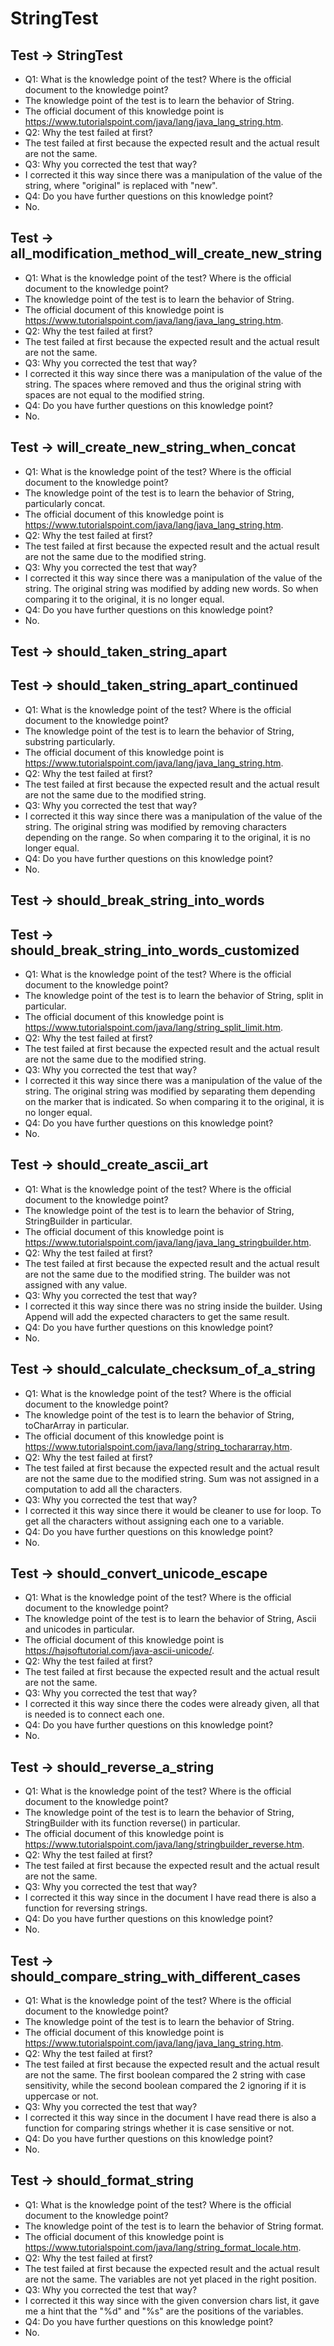 # StringTest
## Test -> StringTest
* Q1: What is the knowledge point of the test? Where is the official document to the knowledge point?
* The knowledge point of the test is to learn the behavior of String. 
* The official document of this knowledge point is https://www.tutorialspoint.com/java/lang/java_lang_string.htm.
* Q2: Why the test failed at first?
* The test failed at first because the expected  result and the actual result are not the same.
* Q3: Why you corrected the test that way?
* I corrected it this way since there was a manipulation of the value of the string, where "original" is replaced with "new".
* Q4: Do you have further questions on this knowledge point?
* No.

## Test -> all_modification_method_will_create_new_string
* Q1: What is the knowledge point of the test? Where is the official document to the knowledge point?
* The knowledge point of the test is to learn the behavior of String. 
* The official document of this knowledge point is https://www.tutorialspoint.com/java/lang/java_lang_string.htm.
* Q2: Why the test failed at first?
* The test failed at first because the expected  result and the actual result are not the same.
* Q3: Why you corrected the test that way?
* I corrected it this way since there was a manipulation of the value of the string. The spaces where removed and thus the original string with spaces are not equal to the modified string.
* Q4: Do you have further questions on this knowledge point?
* No.

## Test -> will_create_new_string_when_concat
* Q1: What is the knowledge point of the test? Where is the official document to the knowledge point?
* The knowledge point of the test is to learn the behavior of String, particularly concat. 
* The official document of this knowledge point is https://www.tutorialspoint.com/java/lang/java_lang_string.htm.
* Q2: Why the test failed at first?
* The test failed at first because the expected  result and the actual result are not the same due to the modified string.
* Q3: Why you corrected the test that way?
* I corrected it this way since there was a manipulation of the value of the string. The original string was modified by adding new words. So when comparing it to the original, it is no longer equal.
* Q4: Do you have further questions on this knowledge point?
* No.

## Test -> should_taken_string_apart
## Test -> should_taken_string_apart_continued
* Q1: What is the knowledge point of the test? Where is the official document to the knowledge point?
* The knowledge point of the test is to learn the behavior of String, substring particularly. 
* The official document of this knowledge point is https://www.tutorialspoint.com/java/lang/java_lang_string.htm.
* Q2: Why the test failed at first?
* The test failed at first because the expected  result and the actual result are not the same due to the modified string.
* Q3: Why you corrected the test that way?
* I corrected it this way since there was a manipulation of the value of the string. The original string was modified by removing characters depending on the range. So when comparing it to the original, it is no longer equal.
* Q4: Do you have further questions on this knowledge point?
* No.

## Test -> should_break_string_into_words
## Test -> should_break_string_into_words_customized
* Q1: What is the knowledge point of the test? Where is the official document to the knowledge point?
* The knowledge point of the test is to learn the behavior of String, split in particular. 
* The official document of this knowledge point is https://www.tutorialspoint.com/java/lang/string_split_limit.htm.
* Q2: Why the test failed at first?
* The test failed at first because the expected  result and the actual result are not the same due to the modified string.
* Q3: Why you corrected the test that way?
* I corrected it this way since there was a manipulation of the value of the string. The original string was modified by separating them depending on the marker that is indicated. So when comparing it to the original, it is no longer equal.
* Q4: Do you have further questions on this knowledge point?
* No.

## Test -> should_create_ascii_art
* Q1: What is the knowledge point of the test? Where is the official document to the knowledge point?
* The knowledge point of the test is to learn the behavior of String, StringBuilder in particular. 
* The official document of this knowledge point is https://www.tutorialspoint.com/java/lang/java_lang_stringbuilder.htm.
* Q2: Why the test failed at first?
* The test failed at first because the expected  result and the actual result are not the same due to the modified string. The builder was not assigned with any value.
* Q3: Why you corrected the test that way?
* I corrected it this way since there was no string inside the builder. Using Append will add the expected characters to get the same result.
* Q4: Do you have further questions on this knowledge point?
* No.

## Test -> should_calculate_checksum_of_a_string
* Q1: What is the knowledge point of the test? Where is the official document to the knowledge point?
* The knowledge point of the test is to learn the behavior of String, toCharArray in particular. 
* The official document of this knowledge point is https://www.tutorialspoint.com/java/lang/string_tochararray.htm.
* Q2: Why the test failed at first?
* The test failed at first because the expected  result and the actual result are not the same due to the modified string. Sum was not assigned in a computation to add all the characters.
* Q3: Why you corrected the test that way?
* I corrected it this way since there it would be cleaner to use for loop. To get all the characters without assigning each one to a variable.
* Q4: Do you have further questions on this knowledge point?
* No.

## Test -> should_convert_unicode_escape
* Q1: What is the knowledge point of the test? Where is the official document to the knowledge point?
* The knowledge point of the test is to learn the behavior of String, Ascii and unicodes in particular. 
* The official document of this knowledge point is https://hajsoftutorial.com/java-ascii-unicode/.
* Q2: Why the test failed at first?
* The test failed at first because the expected  result and the actual result are not the same.
* Q3: Why you corrected the test that way?
* I corrected it this way since there the codes were already given, all that is needed is to connect each one.
* Q4: Do you have further questions on this knowledge point?
* No.

## Test -> should_reverse_a_string
* Q1: What is the knowledge point of the test? Where is the official document to the knowledge point?
* The knowledge point of the test is to learn the behavior of String, StringBuilder with its function reverse() in particular. 
* The official document of this knowledge point is https://www.tutorialspoint.com/java/lang/stringbuilder_reverse.htm.
* Q2: Why the test failed at first?
* The test failed at first because the expected  result and the actual result are not the same.
* Q3: Why you corrected the test that way?
* I corrected it this way since in the document I have read there is also a function for reversing strings.
* Q4: Do you have further questions on this knowledge point?
* No.

## Test -> should_compare_string_with_different_cases
* Q1: What is the knowledge point of the test? Where is the official document to the knowledge point?
* The knowledge point of the test is to learn the behavior of String. 
* The official document of this knowledge point is https://www.tutorialspoint.com/java/lang/java_lang_string.htm.
* Q2: Why the test failed at first?
* The test failed at first because the expected  result and the actual result are not the same. The first boolean compared the 2 string with case sensitivity, while the second boolean compared the 2 ignoring if it is uppercase or not.
* Q3: Why you corrected the test that way?
* I corrected it this way since in the document I have read there is also a function for comparing strings whether it is case sensitive or not.
* Q4: Do you have further questions on this knowledge point?
* No.

## Test -> should_format_string
* Q1: What is the knowledge point of the test? Where is the official document to the knowledge point?
* The knowledge point of the test is to learn the behavior of String format. 
* The official document of this knowledge point is https://www.tutorialspoint.com/java/lang/string_format_locale.htm.
* Q2: Why the test failed at first?
* The test failed at first because the expected  result and the actual result are not the same. The variables are not yet placed in the right position.
* Q3: Why you corrected the test that way?
* I corrected it this way since with the given conversion chars list, it gave me a hint that the "%d" and "%s" are the positions of the variables.
* Q4: Do you have further questions on this knowledge point?
* No.